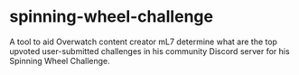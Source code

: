 # spinning-wheel-challenge
A tool to aid Overwatch content creator mL7 determine what are the top upvoted user-submitted challenges in his community Discord server for his Spinning Wheel Challenge.
